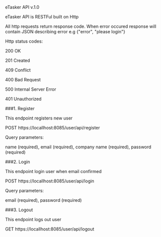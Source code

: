 eTasker API v.1.0

eTasker API is RESTFul built on Http

All http requests return response code. When error occured response will contain JSON describing error e.g {"error", "please login"}

Http status codes:

200 OK

201 Created

409 Conflict

400 Bad Request

500 Internal Server Error

401 Unauthorized

###1.	Register

This endpoint registers new user

POST https://locallhost:8085/user/api/register

Query parameters:


name (required), email (required), company name (required), password (required)

###2.	Login

This endpoint login user when email confirmed

POST https://locallhost:8085/user/api/login

Query parameters:

email (required), password (required)

###3.	Logout

This endpoint logs out user

GET https://locallhost:8085/user/api/logout


